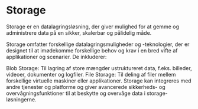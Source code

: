 # Storage

Storage er en datalagringsløsning, der giver mulighed for at gemme og administrere data på en sikker, skalerbar og pålidelig måde.

Storage omfatter forskellige datalagringsmuligheder og -teknologier, der er designet til at imødekomme forskellige behov og krav i en bred vifte af applikationer og scenarier. De inkluderer:

Blob Storage: Til lagring af store mængder ustruktureret data, f.eks. billeder, videoer, dokumenter og logfiler.
File Storage: Til deling af filer mellem forskellige virtuelle maskiner eller applikationer.
Storage kan integreres med andre tjenester og platforme og giver avancerede sikkerheds- og overvågningsfunktioner til at beskytte og overvåge data i storage-løsningerne.
